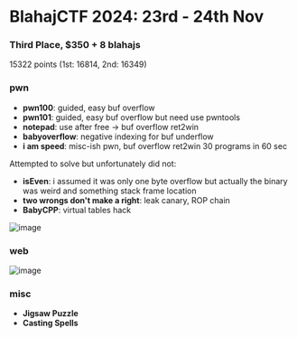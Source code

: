 # BlahajCTF 2024: 23rd - 24th Nov 
### Third Place, $350 + 8 blahajs
15322 points (1st: 16814, 2nd: 16349)

### pwn
- **pwn100**: guided, easy buf overflow
- **pwn101**: guided, easy buf overflow but need use pwntools
- **notepad**: use after free -> buf overflow ret2win
- **babyoverflow**: negative indexing for buf underflow
- **i am speed**: misc-ish pwn, buf overflow ret2win 30 programs in 60 sec

Attempted to solve but unfortunately did not:
- **isEven**: i assumed it was only one byte overflow but actually the binary was weird and something stack frame location
- **two wrongs don't make a right**: leak canary, ROP chain
- **BabyCPP**: virtual tables hack


![image](https://github.com/user-attachments/assets/f6cbe5ff-22c8-4d17-8bfa-db04f3d38f5d)

### web

![image](https://github.com/user-attachments/assets/43efba2b-ffe6-4d4f-9cd3-3dfa31bd845f)


### misc
- **Jigsaw Puzzle**
- **Casting Spells**
